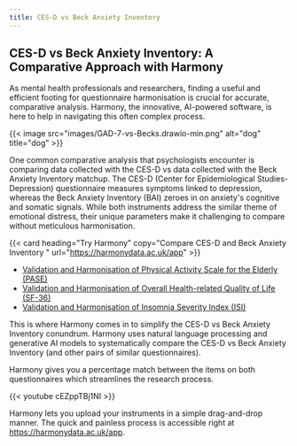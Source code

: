 ```yaml
---
title: CES-D vs Beck Anxiety Inventory
---
```


## CES-D vs Beck Anxiety Inventory: A Comparative Approach with Harmony 

As mental health professionals and researchers, finding a useful and efficient footing for questionnaire harmonisation is crucial for accurate, comparative analysis. Harmony, the innovative, AI-powered software, is here to help in navigating this often complex process.

{{< image src="images/GAD-7-vs-Becks.drawio-min.png" alt="dog" title="dog" >}}

One common comparative analysis that psychologists encounter is comparing data collected with the CES-D vs data collected with the Beck Anxiety Inventory matchup. The CES-D (Center for Epidemiological Studies-Depression) questionnaire measures symptoms linked to depression, whereas the Beck Anxiety Inventory (BAI) zeroes in on anxiety's cognitive and somatic signals. While both instruments address the similar theme of emotional distress, their unique parameters make it challenging to compare without meticulous harmonisation.

{{< card heading="Try Harmony" copy="Compare CES-D and Beck Anxiety Inventory " url="https://harmonydata.ac.uk/app" >}}

* [Validation and Harmonisation of Physical Activity Scale for the Elderly (PASE)](/harmonisation-validation/physical-activity-scale-for-the-elderly-pase)
* [Validation and Harmonisation of Overall Health-related Quality of Life (SF-36)](/harmonisation-validation/overall-health-related-quality-of-life-sf-36)
* [Validation and Harmonisation of Insomnia Severity Index (ISI)](/harmonisation-validation/insomnia-severity-index-isi)

This is where Harmony comes in to simplify the CES-D vs Beck Anxiety Inventory conundrum. Harmony uses natural language processing and generative AI models to systematically compare the CES-D vs Beck Anxiety Inventory (and other pairs of similar questionnaires).

Harmony gives you a percentage match between the items on both questionnaires which streamlines the research process.

{{< youtube cEZppTBj1NI >}}

Harmony lets you upload your instruments in a simple drag-and-drop manner. The quick and painless process is accessible right at https://harmonydata.ac.uk/app.
